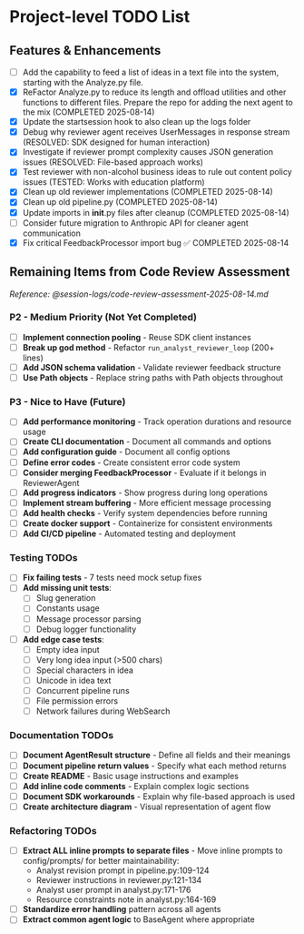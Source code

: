 # Project-level TODO List

## Features & Enhancements

- [ ] Add the capability to feed a list of ideas in a text file into the system, starting with the Analyze.py file.
- [x] ReFactor Analyze.py to reduce its length and offload utilities and other functions to different files. Prepare the repo for adding the next agent to the mix (COMPLETED 2025-08-14)
- [x] Update the startsession hook to also clean up the logs folder
- [x] Debug why reviewer agent receives UserMessages in response stream (RESOLVED: SDK designed for human interaction)
- [x] Investigate if reviewer prompt complexity causes JSON generation issues (RESOLVED: File-based approach works)  
- [x] Test reviewer with non-alcohol business ideas to rule out content policy issues (TESTED: Works with education platform)
- [x] Clean up old reviewer implementations (COMPLETED 2025-08-14)
- [x] Clean up old pipeline.py (COMPLETED 2025-08-14)
- [x] Update imports in __init__.py files after cleanup (COMPLETED 2025-08-14)
- [ ] Consider future migration to Anthropic API for cleaner agent communication
- [x] Fix critical FeedbackProcessor import bug ✅ COMPLETED 2025-08-14

## Remaining Items from Code Review Assessment

*Reference: @session-logs/code-review-assessment-2025-08-14.md*

### P2 - Medium Priority (Not Yet Completed)

- [ ] __Implement connection pooling__ - Reuse SDK client instances
- [ ] __Break up god method__ - Refactor `run_analyst_reviewer_loop` (200+ lines)
- [ ] __Add JSON schema validation__ - Validate reviewer feedback structure
- [ ] __Use Path objects__ - Replace string paths with Path objects throughout

### P3 - Nice to Have (Future)

- [ ] __Add performance monitoring__ - Track operation durations and resource usage
- [ ] __Create CLI documentation__ - Document all commands and options
- [ ] __Add configuration guide__ - Document all config options
- [ ] __Define error codes__ - Create consistent error code system
- [ ] __Consider merging FeedbackProcessor__ - Evaluate if it belongs in ReviewerAgent
- [ ] __Add progress indicators__ - Show progress during long operations
- [ ] __Implement stream buffering__ - More efficient message processing
- [ ] __Add health checks__ - Verify system dependencies before running
- [ ] __Create docker support__ - Containerize for consistent environments
- [ ] __Add CI/CD pipeline__ - Automated testing and deployment

### Testing TODOs

- [ ] __Fix failing tests__ - 7 tests need mock setup fixes
- [ ] __Add missing unit tests__:
  - [ ] Slug generation
  - [ ] Constants usage
  - [ ] Message processor parsing
  - [ ] Debug logger functionality
- [ ] __Add edge case tests__:
  - [ ] Empty idea input
  - [ ] Very long idea input (>500 chars)
  - [ ] Special characters in idea
  - [ ] Unicode in idea text
  - [ ] Concurrent pipeline runs
  - [ ] File permission errors
  - [ ] Network failures during WebSearch

### Documentation TODOs

- [ ] __Document AgentResult structure__ - Define all fields and their meanings
- [ ] __Document pipeline return values__ - Specify what each method returns
- [ ] __Create README__ - Basic usage instructions and examples
- [ ] __Add inline code comments__ - Explain complex logic sections
- [ ] __Document SDK workarounds__ - Explain why file-based approach is used
- [ ] __Create architecture diagram__ - Visual representation of agent flow

### Refactoring TODOs

- [ ] __Extract ALL inline prompts to separate files__ - Move inline prompts to config/prompts/ for better maintainability:
  - Analyst revision prompt in pipeline.py:109-124
  - Reviewer instructions in reviewer.py:121-134
  - Analyst user prompt in analyst.py:171-176
  - Resource constraints note in analyst.py:164-169
- [ ] __Standardize error handling__ pattern across all agents
- [ ] __Extract common agent logic__ to BaseAgent where appropriate
